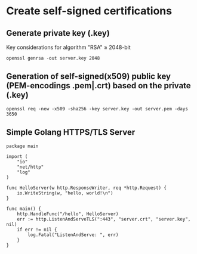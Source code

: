 # Create self-signed certifications

## Generate private key (.key)
Key considerations for algorithm "RSA" ≥ 2048-bit
```
openssl genrsa -out server.key 2048
```

## Generation of self-signed(x509) public key (PEM-encodings .pem|.crt) based on the private (.key)
```
openssl req -new -x509 -sha256 -key server.key -out server.pem -days 3650
```

## Simple Golang HTTPS/TLS Server
```
package main

import (
    "io"
    "net/http"
    "log"
)

func HelloServer(w http.ResponseWriter, req *http.Request) {
    io.WriteString(w, "hello, world!\n")
}

func main() {
    http.HandleFunc("/hello", HelloServer)
    err := http.ListenAndServeTLS(":443", "server.crt", "server.key", nil)
    if err != nil {
        log.Fatal("ListenAndServe: ", err)
    }
}
```